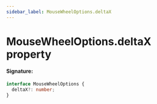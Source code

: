 ```yaml
---
sidebar_label: MouseWheelOptions.deltaX
---
```


# MouseWheelOptions.deltaX property

#### Signature:

```typescript
interface MouseWheelOptions {
  deltaX?: number;
}
```
